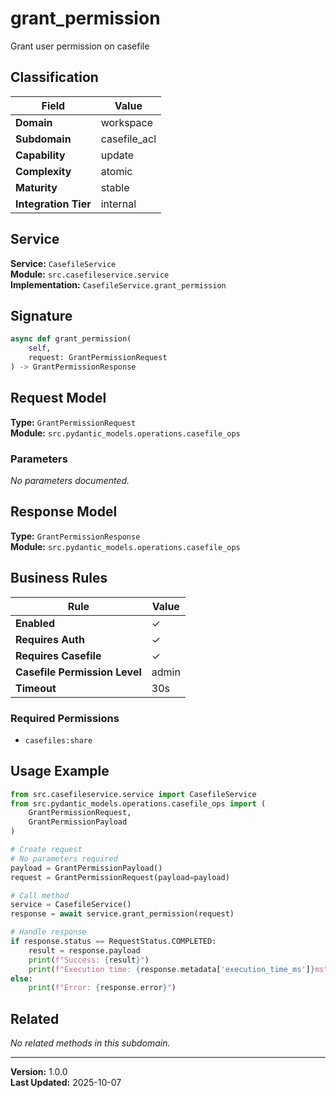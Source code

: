 # grant_permission

Grant user permission on casefile

## Classification

| Field | Value |
|-------|-------|
| **Domain** | workspace |
| **Subdomain** | casefile_acl |
| **Capability** | update |
| **Complexity** | atomic |
| **Maturity** | stable |
| **Integration Tier** | internal |

## Service

**Service:** `CasefileService`  
**Module:** `src.casefileservice.service`  
**Implementation:** `CasefileService.grant_permission`

## Signature

```python
async def grant_permission(
    self,
    request: GrantPermissionRequest
) -> GrantPermissionResponse
```

## Request Model

**Type:** `GrantPermissionRequest`  
**Module:** `src.pydantic_models.operations.casefile_ops`

### Parameters

*No parameters documented.*


## Response Model

**Type:** `GrantPermissionResponse`  
**Module:** `src.pydantic_models.operations.casefile_ops`

## Business Rules

| Rule | Value |
|------|-------|
| **Enabled** | ✓ |
| **Requires Auth** | ✓ |
| **Requires Casefile** | ✓ |
| **Casefile Permission Level** | admin |
| **Timeout** | 30s |

### Required Permissions

- `casefiles:share`


## Usage Example

```python
from src.casefileservice.service import CasefileService
from src.pydantic_models.operations.casefile_ops import (
    GrantPermissionRequest,
    GrantPermissionPayload
)

# Create request
# No parameters required
payload = GrantPermissionPayload()
request = GrantPermissionRequest(payload=payload)

# Call method
service = CasefileService()
response = await service.grant_permission(request)

# Handle response
if response.status == RequestStatus.COMPLETED:
    result = response.payload
    print(f"Success: {result}")
    print(f"Execution time: {response.metadata['execution_time_ms']}ms")
else:
    print(f"Error: {response.error}")
```

## Related

*No related methods in this subdomain.*


---

**Version:** 1.0.0  
**Last Updated:** 2025-10-07
